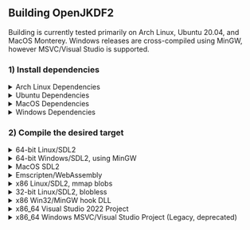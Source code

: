 ## Building OpenJKDF2

Building is currently tested primarily on Arch Linux, Ubuntu 20.04, and MacOS Monterey. Windows releases are cross-compiled using MinGW, however MSVC/Visual Studio is supported.

### 1) Install dependencies

<details>
  <summary>Arch Linux Dependencies</summary>

```
# All
pacman -S git cmake base-devel make python python-pip bison imagemagick gtk3 openssl protobuf  zsh
pip3 install cogapp

# Win32/MinGW
pacman -S mingw-w64

# Linux 32-bit
pacman -S multilib-devel lib32-sdl2 lib32-sdl2_mixer lib32-glew lib32-openal

# Linux 64-bit
pacman -S clang sdl2 sdl2_mixer glew openal

# WebAssembly
pacaur -S emscripten
```
</details>

<details>
  <summary>Ubuntu Dependencies</summary>

```
# Make sure everything is up to date before installing new dependencies
sudo apt-get update
sudo apt-get upgrade

# All
sudo apt install git build-essential cmake make python3 python3-pip bison imagemagick libgtk-3-dev protobuf-compiler zsh
pip3 install cogapp

# Win32/MinGW
sudo apt install mingw-w64

# Linux 32-bit
# TODO find equivalents: multilib-devel lib32-sdl2 lib32-glew lib32-openal

# Linux 64-bit
sudo apt install clang libsdl2-dev libsdl2-mixer-dev libopenal-dev libglew-dev libssl-dev libprotobuf-dev

# WebAssembly
# TODO find equivalents: emscripten

# Flatpak
sudo apt install flatpak qemu-user-static
flatpak remote-add --if-not-exists flathub https://flathub.org/repo/flathub.flatpakrepo
flatpak install flathub org.freedesktop.Platform/aarch64/22.08 org.freedesktop.Sdk/aarch64/22.08
flatpak install flathub org.freedesktop.Platform/x86_64/22.08 org.freedesktop.Sdk/x86_64/22.08
```

Add the following to the end of ~/.bashrc:
```
export PATH=$PATH:~/.local/bin
```
</details>

<details>
  <summary>MacOS Dependencies</summary>

Before starting, install Xcode. This is required for OpenGL headers, among other things. For packaging a Universal build on ARM64 Macs, all `brew` steps should be done both natively and with an x86_64 prefix (see [here](https://gist.github.com/progrium/b286cd8c82ce0825b2eb3b0b3a0720a0) for how to set that up).
```
# All
brew install git cmake make python3 imagemagick
pip3 install cogapp generate-iconset

# After installing cogapp, make sure the following is in your ~/.zshrc:
# export PATH=$PATH:$HOME/Library/Python/3.8/bin

# Win32/MinGW building
brew install mingw-w64

# MacOS 64-bit
brew install openal-soft sdl2 sdl2_mixer glew openssl@1.1 protobuf

# WebAssembly
brew install emscripten
```
</details>

<details>
  <summary>Windows Dependencies</summary>

Download and install [Python 3.8](https://www.python.org/downloads/release/python-380/) (be sure it is added to your PATH when installing).

Install [cog](https://nedbatchelder.com/code/cog/index.html#h_installation) using pip (`pip3 install cogapp`). You may need to specify `pip` instead of `pip3`.

Download and install the OpenAL 1.1 SDK from [here](https://www.openal.org/downloads/). Then, add `OPENALDIR` to your system environment variables as `C:\Program Files (x86)\OpenAL 1.1 SDK`.

Download and install the latest CMake from [here](https://cmake.org/download/), or use Visual Studio 2022 which includes CMake support.

</details>

### 2) Compile the desired target

<details>
  <summary>64-bit Linux/SDL2</summary>

64-bit Linux supports both x86_64 and ARM64 targets, and has been tested on Intel, NVIDIA and V3D (Raspberry Pi 4) graphics cards. **GCC <11.1 is currently not supported due to crashes, use clang instead.**

```
git clone https://github.com/shinyquagsire23/OpenJKDF2.git
cd OpenJKDF2

export CC=clang
export CXX=clang++

chmod +x build_linux64.sh
./build_linux64.sh
```
</details>

<details>
  <summary>64-bit Windows/SDL2, using MinGW</summary>

64-bit Windows can be cross-compiled from Linux or MacOS, and has been tested on Intel and NVIDIA graphics cards.

```
git clone https://github.com/shinyquagsire23/OpenJKDF2.git
cd OpenJKDF2

chmod +x build_win64.sh
./build_win64.sh
```
</details>

<details>
  <summary>MacOS SDL2</summary>

A full, universal MacOS appbundle can be created on ARM64 Macs using
```
git clone https://github.com/shinyquagsire23/OpenJKDF2.git
cd OpenJKDF2

./distpkg_macos.sh
```

Otherwise, a plain binary and single-architecture appbundle can be compiled using:
```
chmod +x ./.github/build_macos.sh
./.github/build_macos.sh
```
</details>

<details>
  <summary>Emscripten/WebAssembly</summary>

WASM builds are semi-supported, but break often. The last tested tag for WASM is `v0.2.0`.

```
mkdir -p wasm_out
```

Copy your `episode/` and `resource/` directory to `wasm_out`, then

```
chmod +x ./build_run_openjkdf2_wasm.sh
./build_run_openjkdf2_wasm.sh
```
</details>

<details>
  <summary>x86 Linux/SDL2, mmap blobs</summary>

OpenJKDF2 supports an experimental hybrid compilation for Linux/SDL2 which uses `JK.EXE` for any unimplemented functions. Compile using: 

```
mkdir -p build_blobs
cd build_blobs

cmake .. -DOPENJKDF2_USE_BLOBS=true
make -j10
``` 

then copy `openjkdf2` to the same directory as JK.EXE and run it. *JK.EXE version 1.0.0 is required in order to use blobs!*

`mmap` is used to maintain all `.rodata`, `.data`, and `.bss` variables in the same addresses as `JK.EXE`, and if `openjkdf2` invokes an unimplemented function, it will jump to the mapped `JK.EXE` implementation.
</details>

<details>
  <summary>32-bit Linux/SDL2, blobless</summary>

```
mkdir -p build
cd build

cmake .. --toolchain ../cmake_modules/linux_32_toolchain.cmake
make -j10
```
</details>

<details>
  <summary>x86 Win32/MinGW hook DLL</summary>

`./build.sh`
</details>

<details>
  <summary>x86_64 Visual Studio 2022 Project</summary>

Clone the repository using git, then open VS 2022 and select `Open a local folder`. Right click CMakeLists.txt and select `Configure OpenJKDF2` until it succeeds (for some reason it errors a few times initially on SDL2_mixer, etc). Once it succeeds, right click CMakeLists.txt and select `Build`. 

After it builds you can set it as a startup item, from there it should work and debug as expected.
</details>

<details>
  <summary>x86_64 Windows MSVC/Visual Studio Project (Legacy, deprecated)</summary>

Run the CMake GUI and select the `OpenJKDF2/` directory for your sources. Create `OpenJKDF2/build` and set it as your build folder. Click `Configure` until it succeeds (for some reason it errors a few times initially), then click `Generate` and `Open Project`.

You'll probably want to set `openjkdf2-64` as the default project, from there it should work and debug as expected.
</details>
